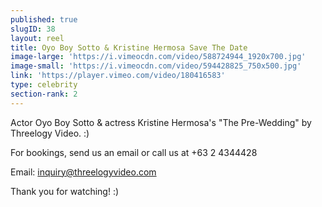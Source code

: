 ```yaml
---
published: true
slugID: 38
layout: reel
title: Oyo Boy Sotto & Kristine Hermosa Save The Date
image-large: 'https://i.vimeocdn.com/video/588724944_1920x700.jpg'
image-small: 'https://i.vimeocdn.com/video/594428825_750x500.jpg'
link: 'https://player.vimeo.com/video/180416583'
type: celebrity
section-rank: 2
---
```

Actor Oyo Boy Sotto & actress Kristine Hermosa's "The Pre-Wedding" by Threelogy Video. :)

For bookings, send us an email or call us at +63 2 4344428

Email: inquiry@threelogyvideo.com

Thank you for watching! :)
